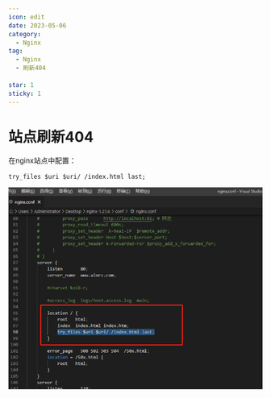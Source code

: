 ```yaml
---
icon: edit
date: 2023-05-06
category:
  - Nginx
tag:
  - Nginx
  - 刷新404

star: 1
sticky: 1
---
```


# 站点刷新404

在nginx站点中配置：

```
try_files $uri $uri/ /index.html last;
```

![站点刷新404配置](./images/%E7%AB%99%E7%82%B9%E5%88%B7%E6%96%B0404%E9%85%8D%E7%BD%AE.png)